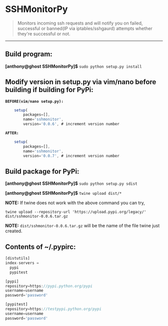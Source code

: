 # SSHMonitorPy
> Monitors incoming ssh requests and will notify you on failed, successful or banned(IP via iptables/sshgaurd) attempts whether they're successful or not.
***

## Build program:

  **[anthony@ghost SSHMonitorPy]$** `sudo python setup.py install`

## Modify version in setup.py via vim/nano before building if building for PyPi:
**`BEFORE(vim/nano setup.py):`**
```javascript
    setup(
        packages=[],
        name='sshmonitor',
        version='0.0.6', # increment version number
```
**`AFTER:`**
```javascript
    setup(
        packages=[],
        name='sshmonitor',
        version='0.0.7', # increment version number
```
## Build package for PyPi:

  **[anthony@ghost SSHMonitorPy]$** `sudo python setup.py sdist`
  
  **[anthony@ghost SSHMonitorPy]$** `twine upload dist/*`

**NOTE:** If twine does not work with the above command you can try,

   `twine upload --repository-url 'https://upload.pypi.org/legacy/' dist/sshmonitor-0.0.6.tar.gz`
   
   **NOTE:** `dist/sshmonitor-0.0.6.tar.gz` will be the name of the file twine just created.

## Contents of ~/.pypirc:
```javascript
[distutils]
index-servers =
  pypi
  pypitest

[pypi]
repository=https://pypi.python.org/pypi
username=username
password='password'

[pypitest]
repository=https://testpypi.python.org/pypi
username=username
password='password'
```
